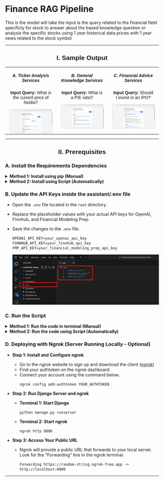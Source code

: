 <div style="align:center"><h1>Finance RAG Pipeline</h1></div>

This is the model will take the input is the query related to the financial field specificly for stock to answer about the based knowledge question or analysis the specific stocks using 1 year historical data prices with 1 year news related to the stock symbol

---

<div style="text-align: center; font-family: sans-serif;">
    <h2>I. Sample Output</h2>
    <table style="width: 100%; border-collapse: collapse; margin: 0 auto; table-layout: fixed;">
        <tbody>
            <tr>
                <td style="width: 33.33%; vertical-align: top; padding: 0 15px; font-size: 14px;">
                    <h5>A. Ticker Analysis Services</h5>
                    <p><b>Input Query:</b> What is the current price of Nvidia?</p>
                    <img src="./documents/images/Output_Specific_Stock.png" alt="Ticker Analysis Output" style="max-width: 100%; height: auto; border: 1px solid #ddd; border-radius: 4px;">
                </td>
                <td style="width: 33.33%; vertical-align: top; padding: 0 15px; font-size: 14px;">
                    <h5>B. General Knowledge Services</h5>
                    <p><b>Input Query:</b> What is a P/E ratio?</p>
                    <img src="./documents/images/Output_General_Financial_Concept.png" alt="General Knowledge Output" style="max-width: 100%; height: auto; border: 1px solid #ddd; border-radius: 4px;">
                </td>
                <td style="width: 33.33%; vertical-align: top; padding: 0 15px; font-size: 14px;">
                    <h5>C. Financial Advice Services</h5>
                    <p><b>Input Query:</b> Should I invest in an IPO?</p>
                    <img src="./documents/images/Output_Financial_Advices.png" alt="Financial Advice Output" style="max-width: 100%; height: auto; border: 1px solid #ddd; border-radius: 4px;">
                </td>
            </tr>
        </tbody>
    </table>
</div>

---
<div style="text-align: center; font-family: sans-serif;">
    <h2>II. Prerequisites</h2>
</div>

### A. Install the Requirements Dependencies
<details>
  <summary><b>Method 1: Install using pip (Manual)</b></summary>
  <br>
  <ul>
    <li>Make sure you have Python installed on your system.</li>
    <li>Open a terminal or command prompt.</li>
    <li>Navigate to the project directory where the <code>requirements.txt</code> file is located.</li>
    <li>Run the following command to install the required packages:</li>
  </ul>

<pre style="margin-left: 2em;"><code>pip install -r requirements.txt</code></pre>
</details>

<details>
  <summary><b>Method 2: Install using Script (Automatically)</b></summary>
  <ul>
    <li>Double-click the <code>Install.bat</code> file to automatically install the required packages (Windows only).</li>
  </ul>
</details>

### B. Update the API Keys inside the assistant/.env file
- Open the `.env` file located in the `root` directory.
- Replace the placeholder values with your actual API keys for OpenAI, Finnhub, and Financial Modeling Prep.

- Save the changes to the `.env` file.

    ```plaintext
    OPENAI_API_KEY=your_openai_api_key
    FINNHUB_API_KEY=your_finnhub_api_key
    FMP_API_KEY=your_financial_modeling_prep_api_key
    ```

    ![image](./documents/images/Set_Up_API_Keys.png)

### C. Run the Script

<details>
    <summary><b>Method 1: Run the code in terminal (Manual)</b></summary>
    <br>
    <ul>
        <li><b>Step 1: Update the sqlite Database</b></li>
    </ul>
    <pre style="margin-left: 2em;"><code>python manage.py migrate</code></pre>
    <ul>
        <li><b>Step 2: Run the Django Server</b></li>
    </ul>
    <pre style="margin-left: 2em;"><code>python manage.py runserver</code></pre>
</details>

<details>
    <summary><b>Method 2: Run the code using Script (Automatically)</b></summary>
    <br>
    <ul>
        <li>Double-click the <code>Analysis_Server.bat</code> file to automatically run the server (Windows only).</li>
    </ul>
</details>

### D. Deploying with Ngrok (Server Running Locally - Optional)

- **Step 1: Install and Configure ngrok**
   - Go to the ngrok website to sign up and download the client ([ngrok](https://ngrok.com/download))
   - Find your authtoken on the ngrok dashboard.
   - Connect your account using the command below.
     ```
     ngrok config add-authtoken YOUR_AUTHTOKEN
     ```


- **Step 2: Run Django Server and ngrok**
   - **Terminal 1: Start Django**
     ```
     python manage.py runserver
     ```
   - **Terminal 2: Start ngrok**
     ```
     ngrok http 8000
     ```

- **Step 3: Access Your Public URL**
   - Ngrok will provide a public URL that forwards to your local server. Look for the "Forwarding" line in the ngrok terminal.
     ```
     Forwarding https://random-string.ngrok-free.app -> http://localhost:8000
     ```

---

